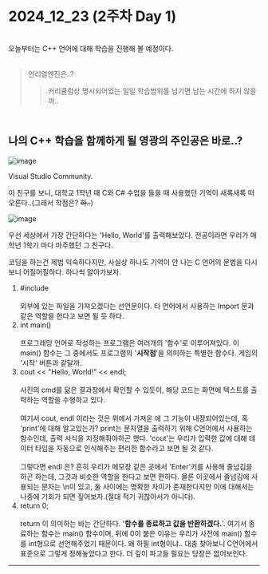 # 2024_12_23 (2주차 Day 1)
<br>
오늘부터는 C++ 언어에 대해 학습을 진행해 볼 예정이다. <br><br>

> 언리얼엔진은..?
> > 커리큘럼상 명시되어있는 일일 학습범위를 넘기면 남는 시간에 하지 않을까.. <br>

<br> 나의 C++ 학습을 함께하게 될 영광의 주인공은 바로..? <br>
---
![image](https://github.com/user-attachments/assets/40860c11-a41d-4dec-9cf9-4576deb713fe)

Visual Studio Community. <br>

이 친구를 보니, 대학교 1학년 때 C와 C# 수업을 들을 때 사용했던 기억이 새록새록 떠오른다..(그래서 학점은? ~~하..~~) <br>

![image](https://github.com/user-attachments/assets/eaf072da-ddea-43b7-a445-dee46ffe4693)

우선 세상에서 가장 간단하다는 'Hello, World'를 출력해보았다. 전공이라면 우리가 매 학년 1학기 마다 마주했던 그 친구다. <br>

코딩을 하는건 제법 익숙하다지만, 사실상 하나도 기억이 안 나는 C 언어의 문법을 다시보니 어질어질하다. 하나씩 알아가보자. <br>

1. #include <br><br>
  외부에 있는 파일을 가져오겠다는 선언문이다. 타 언어에서 사용하는 Import 문과 같은 역할을 한다고 보면 될 듯 하다. <br>
2. int main() <br><br>
  프로그래밍 언어로 작성하는 프로그램은 여러개의 '함수'로 이루어져있다. 이 main() 함수는 그 중에서도 프로그램의 '**시작점**'을 의미하는 특별한 함수다. 게임의 '시작' 버튼과 같달까. <br>
3. cout << "Hello, World!" << endl; <br><br>
  사진의 cmd를 닮은 결과창에서 확인할 수 있듯이, 해당 코드는 화면에 텍스트를 출력하는 역할을 수행하고 있다. <br><br>
  여기서 cout, endl 이라는 것은 위에서 가져온 <iostream>에 그 기능이 내장되어있는데, 혹 'print'에 대해 알고있는가? print는 문자열을 출력하기 위해 C언어에서 사용하는 함수인데, 출력 서식을 지정해줘야하곤 했다. 'cout'는 우리가 입력한 값에 대해 데이터 타입을 자동으로 인식해주는 편리한 함수라고 보면 될 것 같다. <br><br>
  그렇다면 endl 은? 흔히 우리가 메모장 같은 곳에서 'Enter'키를 사용해 줄넘김을 하곤 하는데, 그것과 비슷한 역할을 한다고 보면 편하다. 물론 이곳에서 줄넘김에 사용되는 문자는 \n이 있고, 둘 사이에는 명확한 차이가 존재한다지만 이에 대해서는 나중에 기회가 되면 짚어보자.(절대 적기 귀찮아서가 아니다). <br>
4. return 0; <br><br>
  return 이 의미하는 바는 간단하다. '**함수를 종료하고 값을 반환하겠다.**'. 여기서 종료하는 함수는 main() 함수이며, 뒤에 0이 붙은 이유는 우리가 사전에 main() 함수를 int형으로 선언해주었기 때문이다. 왜 하필 int형이냐.. 대충 찾아보니 C언어에서 표준으로 그렇게 정해놓았다고 한다. 더 깊이 파고들 필요는 당장은 없어보인다. <br>
  
---

